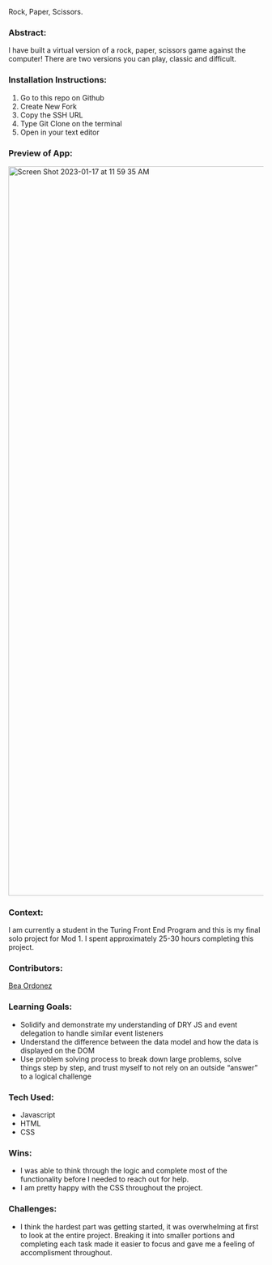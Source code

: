 Rock, Paper, Scissors.

### Abstract:
I have built a virtual version of a rock, paper, scissors game against the computer! There are two versions you can play, classic and difficult.

### Installation Instructions:
1. Go to this repo on Github
2. Create New Fork
3. Copy the SSH URL 
4. Type Git Clone on the terminal
5. Open in your text editor

### Preview of App:
<img width="1440" alt="Screen Shot 2023-01-17 at 11 59 35 AM" src="https://user-images.githubusercontent.com/116661385/212987830-4933f259-a4fe-4ac3-8deb-7da928ad0234.png">


### Context:
I am currently a student in the Turing Front End Program and this is my final solo project for Mod 1. I spent approximately 25-30 hours completing this project. 

### Contributors:
[Bea Ordonez](https://github.com/bea-ordonez)

### Learning Goals:
- Solidify and demonstrate my understanding of DRY JS and event delegation to handle similar event listeners
- Understand the difference between the data model and how the data is displayed on the DOM
- Use problem solving process to break down large problems, solve things step by step, and trust myself to not rely on an outside “answer” to a logical challenge

### Tech Used:
- Javascript
- HTML
- CSS



### Wins:
- I was able to think through the logic and complete most of the functionality before I needed to reach out for help.
- I am pretty happy with the CSS throughout the project.

### Challenges:
- I think the hardest part was getting started, it was overwhelming at first to look at the entire project. Breaking it into smaller portions and completing each task made it easier to focus and gave me a feeling of accomplisment throughout. 
